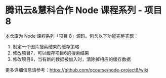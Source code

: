 # 腾讯云&慧科合作 Node 课程系列 - 项目8

本仓库为 Node 课程系列「项目 8」源码。包含以下功能完整实现：

1. 制定一个图片搜索结果的缓存策略
2. 修改项目7，可以缓存项目6的搜索结果
3. 修改项目6，当有新的数据被加入时，清除掉相应的缓存数据

更多详细信息请参考：https://github.com/qcourse/node-project8/wiki
